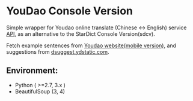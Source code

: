 # YouDao Console Version

Simple wrapper for Youdao online translate (Chinese <-> English) service [API](http://fanyi.youdao.com/openapi?path=data-mode), as an alternative to the StarDict Console Version(sdcv).

Fetch example sentences from [Youdao website(mobile version)](http://dict.youdao.com/m/test/), and suggestions from [dsuggest.ydstatic.com](http://dsuggest.ydstatic.com/suggest/suggest.s?query=test).

## Environment:
 * Python ( >=2.7, 3.x )
 * BeautifulSoup (3, 4)
